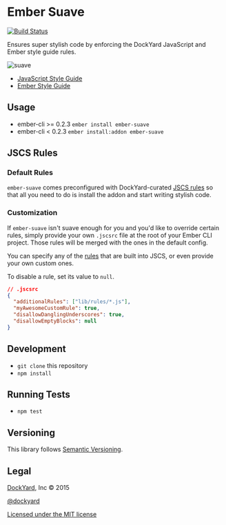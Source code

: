 # Ember Suave

[![Build Status](https://travis-ci.org/dockyard/ember-suave.svg?branch=master)](https://travis-ci.org/dockyard/ember-suave)

Ensures super stylish code by enforcing the DockYard JavaScript and
Ember style guide rules.

![suave](http://i.imgur.com/zM1X686.gif)

* [JavaScript Style Guide](https://github.com/dockyard/styleguides/blob/master/javascript.md)
* [Ember Style Guide](https://github.com/dockyard/styleguides/blob/master/ember.md)

## Usage

* ember-cli >= 0.2.3 `ember install ember-suave`
* ember-cli < 0.2.3 `ember install:addon ember-suave`

## JSCS Rules

### Default Rules

`ember-suave` comes preconfigured with DockYard-curated [JSCS rules](https://github.com/dockyard/ember-suave/blob/master/lib/jscsrc.json)
so that all you need to do is install the addon and start writing stylish code.

### Customization

If `ember-suave` isn't suave enough for you and you'd like to override
certain rules, simply provide your own `.jscsrc` file at the root of
your Ember CLI project. Those rules will be merged with the ones in the
default config.

You can specify any of the [rules](http://jscs.info/rules.html) that are
built into JSCS, or even provide your own custom ones.

To disable a rule, set its value to `null`.

```json
// .jscsrc
{
  "additionalRules": ["lib/rules/*.js"],
  "myAwesomeCustomRule": true,
  "disallowDanglingUnderscores": true,
  "disallowEmptyBlocks": null
}
```

## Development

* `git clone` this repository
* `npm install`

## Running Tests

* `npm test`

## Versioning

This library follows [Semantic Versioning](http://semver.org).

## Legal

[DockYard](http://dockyard.com/ember-consulting), Inc &copy; 2015

[@dockyard](http://twitter.com/dockyard)

[Licensed under the MIT license](http://www.opensource.org/licenses/mit-license.php)
